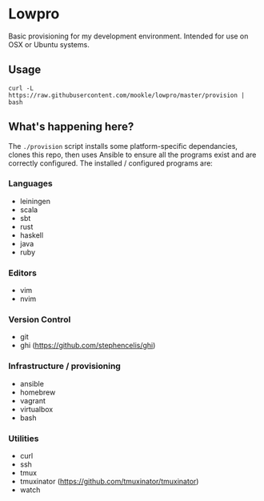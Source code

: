 # Lowpro

Basic provisioning for my development environment. Intended for use on OSX or Ubuntu systems.

## Usage

    curl -L https://raw.githubusercontent.com/mookle/lowpro/master/provision | bash

## What's happening here?

The `./provision` script installs some platform-specific dependancies, clones this repo, then uses Ansible to ensure all the programs exist and are correctly configured. The installed / configured programs are:

### Languages
- leiningen
- scala
- sbt
- rust
- haskell
- java
- ruby

### Editors
- vim
- nvim

### Version Control
- git
- ghi (https://github.com/stephencelis/ghi)

### Infrastructure / provisioning
- ansible
- homebrew
- vagrant
- virtualbox
- bash

### Utilities
- curl
- ssh
- tmux
- tmuxinator (https://github.com/tmuxinator/tmuxinator)
- watch
